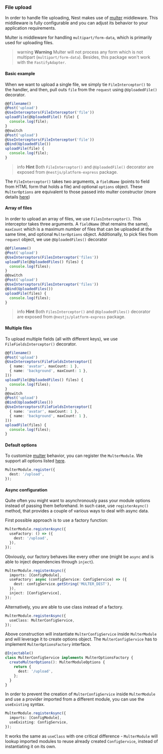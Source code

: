 ### File upload

In order to handle file uploading, Nest makes use of [multer](https://github.com/expressjs/multer) middleware. This middleware is fully configurable and you can adjust its behavior to your application requirements.

Multer is middleware for handling `multipart/form-data`, which is primarily used for uploading files.

> warning **Warning** Multer will not process any form which is not multipart (`multipart/form-data`). Besides, this package won't work with the `FastifyAdapter`.

#### Basic example

When we want to upload a single file, we simply tie `FileInterceptor()` to the handler, and then, pull outs `file` from the `request` using `@UploadedFile()` decorator.

```typescript
@@filename()
@Post('upload')
@UseInterceptors(FileInterceptor('file'))
uploadFile(@UploadedFile() file) {
  console.log(file);
}
@@switch
@Post('upload')
@UseInterceptors(FileInterceptor('file'))
@Bind(UploadedFile())
uploadFile(file) {
  console.log(file);
}
```

> info **Hint** Both `FileInterceptor()` and `@UploadedFile()` decorator are exposed from `@nestjs/platform-express` package.

The `FileInterceptor()` takes two arguments, a `fieldName` (points to field from HTML form that holds a file) and optional `options` object. These `MulterOptions` are equivalent to those passed into multer constructor (more details [here](https://github.com/expressjs/multer#multeropts))

#### Array of files

In order to upload an array of files, we use `FilesInterceptor()`. This interceptor takes three arguments. A `fieldName` (that remains the same), `maxCount` which is a maximum number of files that can be uploaded at the same time, and optional `MulterOptions` object. Additionally, to pick files from `request` object, we use `@UploadedFiles()` decorator

```typescript
@@filename()
@Post('upload')
@UseInterceptors(FilesInterceptor('files'))
uploadFile(@UploadedFiles() files) {
  console.log(files);
}
@@switch
@Post('upload')
@UseInterceptors(FilesInterceptor('files'))
@Bind(UploadedFiles())
uploadFile(files) {
  console.log(files);
}
```

> info **Hint** Both `FilesInterceptor()` and `@UploadedFiles()` decorator are exposed from `@nestjs/platform-express` package.

#### Multiple files

To upload multiple fields (all with different keys), we use `FileFieldsInterceptor()` decorator.

```typescript
@@filename()
@Post('upload')
@UseInterceptors(FileFieldsInterceptor([
  { name: 'avatar', maxCount: 1 },
  { name: 'background', maxCount: 1 },
]))
uploadFile(@UploadedFiles() files) {
  console.log(files);
}
@@switch
@Post('upload')
@Bind(UploadedFiles())
@UseInterceptors(FileFieldsInterceptor([
  { name: 'avatar', maxCount: 1 },
  { name: 'background', maxCount: 1 },
]))
uploadFile(files) {
  console.log(files);
}
```

#### Default options

To customize [multer](https://github.com/expressjs/multer) behavior, you can register the `MulterModule`. We support all options listed [here](https://github.com/expressjs/multer#multeropts).

```typescript
MulterModule.register({
  dest: '/upload',
});
```

#### Async configuration

Quite often you might want to asynchronously pass your module options instead of passing them beforehand. In such case, use `registerAsync()` method, that provides a couple of various ways to deal with async data.

First possible approach is to use a factory function:

```typescript
MulterModule.registerAsync({
  useFactory: () => ({
    dest: '/upload',
  }),
});
```

Obviously, our factory behaves like every other one (might be `async` and is able to inject dependencies through `inject`).

```typescript
MulterModule.registerAsync({
  imports: [ConfigModule],
  useFactory: async (configService: ConfigService) => ({
    dest: configService.getString('MULTER_DEST'),
  }),
  inject: [ConfigService],
});
```

Alternatively, you are able to use class instead of a factory.

```typescript
MulterModule.registerAsync({
  useClass: MulterConfigService,
});
```

Above construction will instantiate `MulterConfigService` inside `MulterModule` and will leverage it to create options object. The `MulterConfigService` has to implement `MulterOptionsFactory` interface.

```typescript
@Injectable()
class MulterConfigService implements MulterOptionsFactory {
  createMulterOptions(): MulterModuleOptions {
    return {
      dest: '/upload',
    };
  }
}
```

In order to prevent the creation of `MulterConfigService` inside `MulterModule` and use a provider imported from a different module, you can use the `useExisting` syntax.

```typescript
MulterModule.registerAsync({
  imports: [ConfigModule],
  useExisting: ConfigService,
});
```

It works the same as `useClass` with one critical difference - `MulterModule` will lookup imported modules to reuse already created `ConfigService`, instead of instantiating it on its own.
